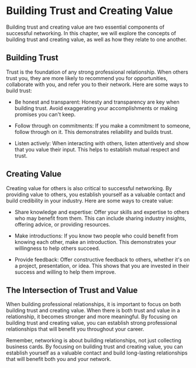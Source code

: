 Building Trust and Creating Value
============================================

Building trust and creating value are two essential components of successful networking. In this chapter, we will explore the concepts of building trust and creating value, as well as how they relate to one another.

Building Trust
--------------

Trust is the foundation of any strong professional relationship. When others trust you, they are more likely to recommend you for opportunities, collaborate with you, and refer you to their network. Here are some ways to build trust:

* Be honest and transparent: Honesty and transparency are key when building trust. Avoid exaggerating your accomplishments or making promises you can't keep.

* Follow through on commitments: If you make a commitment to someone, follow through on it. This demonstrates reliability and builds trust.

* Listen actively: When interacting with others, listen attentively and show that you value their input. This helps to establish mutual respect and trust.

Creating Value
--------------

Creating value for others is also critical to successful networking. By providing value to others, you establish yourself as a valuable contact and build credibility in your industry. Here are some ways to create value:

* Share knowledge and expertise: Offer your skills and expertise to others who may benefit from them. This can include sharing industry insights, offering advice, or providing resources.

* Make introductions: If you know two people who could benefit from knowing each other, make an introduction. This demonstrates your willingness to help others succeed.

* Provide feedback: Offer constructive feedback to others, whether it's on a project, presentation, or idea. This shows that you are invested in their success and willing to help them improve.

The Intersection of Trust and Value
-----------------------------------

When building professional relationships, it is important to focus on both building trust and creating value. When there is both trust and value in a relationship, it becomes stronger and more meaningful. By focusing on building trust and creating value, you can establish strong professional relationships that will benefit you throughout your career.

Remember, networking is about building relationships, not just collecting business cards. By focusing on building trust and creating value, you can establish yourself as a valuable contact and build long-lasting relationships that will benefit both you and your network.
